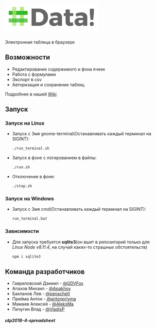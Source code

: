 ![Data!](public/img/logo.png)
======

Электронная таблица в браузере

Возможности
------

* Редактирование содержимого и фона ячеек
* Работа с формулами
* Экспорт в csv
* Авторизация и сохранение таблиц

Подробнее в нашей [Wiki](https://github.com/bmstu-iu9/utp2018-4-spreadsheet/wiki) 

Запуск
------

### Запуск на **Linux**
* Запуск с 3мя gnome-terminal(Останавливать каждый терминал на SIGINT):
  ```bash
  ./run_terminal.sh
  ```
* Запуск в фоне с логированием в файлы:
  ```bash
  ./run.sh
  ```
* Отключение в фоне:
  ```bash
  ./stop.sh
  ```

### Запуск на **Windows**
* Запуск с 3мя cmd(Останавливать каждый терминал на SIGINT):
  ```cmd
  run_terminal.bat
  ```

### Зависимости

* Для запуска требуется **sqlite3**(он вшит в репозиторий только для *Linux Node v8.11.4*, на случай каких-то страшных обстоятельств)
  ```bash
  npm i sqlite3
  ```

Команда разработчиков
------

* Гавриловский Даниил - [@GDVFox](https://github.com/GDVFox)
* Апахов Михаил - [@Apakhov](https://github.com/Apakhov)
* Бакланов Лев - [@penachett](https://github.com/penachett)
* Прийма Антон - [@antonpriyma](https://github.com/antonpriyma)
* Мамаев Алексей - [@AleksMa](https://github.com/AleksMa)
* Пичугин Влад - [@VladisP](https://github.com/VladisP)

##### utp2018-4-spreadsheet
